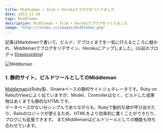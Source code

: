```yaml
---
title: Middleman + Slim + Herokuでブログをつくりました
date: 2013-11-18
tags: Middleman
description: Middleman + Slim + Herokuでブログをつくりました
image: "http://rochas.cc/images/middleman.png"
---
```


記事はMarkdownで書いて、ビルド、デプロイまでを一気に行えるところに魅かれ、Middlemanでブログをリデザイン、Herokuにアップしました。(以前のブログ→ [Dresscording](http://dresscording.com/blog/))  

![Middleman](http://rochas.cc/images/middleman.png)

### 1. 静的サイト、ビルドツールとしてのMiddleman
[Middleman](http://middlemanjp.github.io/)はRuby製、Sinatraベースの静的サイトジェネレータです。Ruby on RailsのViewによく似ていますが、Model、Controllerはなく、ビルドした成果物はあくまでも静的なHTMLです。  
データベースがない分シンプルでありながらも、Rubyで動的な値が呼び出せたり、Railsのロジックが使えるため、HTMLをより効率的に書くことができたり、ブログにも拡張できます。
またMiddlemanはビルドツールとしての機能も持ち合わせています。
